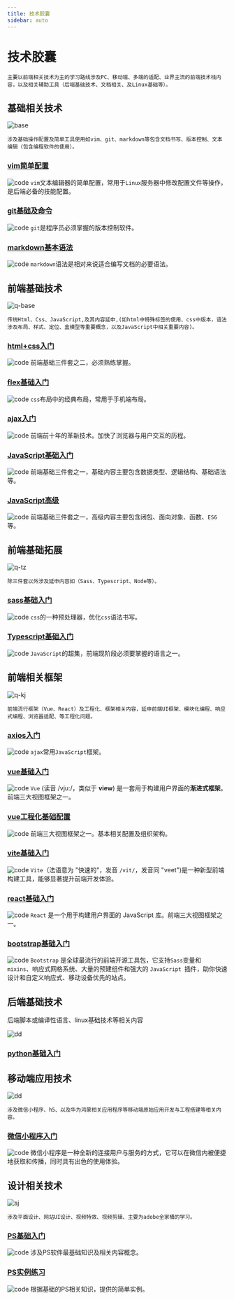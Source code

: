 ```yaml
---
title: 技术胶囊
sidebar: auto
---
```


# 技术胶囊

`主要以前端相关技术为主的学习路线涉及PC、移动端、多端的适配、业界主流的前端技术栈内容，以及相关辅助工具（后端基础技术、文档相关、及Linux基础等）。`

## 基础相关技术

![base](../.vuepress/public/Tec/base.jpg)

`涉及基础操作配置及简单工具使用如vim、git、markdown等包含文档书写、版本控制、文本编辑（包含编程软件的使用）。`

###  [vim简单配置](vim简单配置.md)

![code](../.vuepress/public/code.png) `vim`文本编辑器的简单配置，常用于`Linux`服务器中修改配置文件等操作，是后端必备的技能配置。

### [git基础及命令](git基础及命令.md)

![code](../.vuepress/public/code.png) `git`是程序员必须掌握的版本控制软件。

### [markdown基本语法](markdown基本语法.md)

![code](../.vuepress/public/code.png) `markdown`语法是相对来说适合编写文档的必要语法。

## 前端基础技术

![q-base](../.vuepress/public/Tec/q-base.jpg)

`传统Html、Css、JavaScript,及其内容延申,(如html中特殊标签的使用、css中版本，语法涉及布局、样式、定位、盒模型等重要概念，以及JavaScript中相关重要内容)。`

### [html+css入门](html+css入门.md)

![code](../.vuepress/public/code.png) 前端基础三件套之二，必须熟练掌握。

### [flex基础入门](flex基础入门.md)

![code](../.vuepress/public/code.png) `css`布局中的经典布局，常用于手机端布局。

### [ajax入门](ajax入门.md)

![code](../.vuepress/public/code.png) 前端前十年的革新技术。加快了浏览器与用户交互的历程。

### [JavaScript基础入门](JavaScript基础入门.md)

![code](../.vuepress/public/code.png) 前端基础三件套之一，基础内容主要包含数据类型、逻辑结构、基础语法等。

### [JavaScript高级](JavaScript高级.md)

![code](../.vuepress/public/code.png) 前端基础三件套之一，高级内容主要包含闭包、面向对象、函数、`ES6`等。

## 前端基础拓展

![q-tz](../.vuepress/public/Tec/q-tz.jpg)

`除三件套以外涉及延申内容如（Sass、Typescript、Node等）。`

### [sass基础入门](sass基础入门.md)

![code](../.vuepress/public/code.png) `css`的一种预处理器，优化`css`语法书写。

### [Typescript基础入门](typescript基础入门.md)

![code](../.vuepress/public/code.png) `JavaScript`的超集，前端现阶段必须要掌握的语言之一。

## 前端相关框架

![q-kj](../.vuepress/public/Tec/q-kj.jpg)

`前端流行框架（Vue、React）及工程化、框架相关内容，延申前端UI框架、模块化编程、响应式编程、浏览器适配、等工程化问题。`

###  [axios入门](axios入门.md)

![code](../.vuepress/public/code.png) `ajax`常用`JavaScript`框架。

###  [vue基础入门](vue基础入门.md)

![code](../.vuepress/public/code.png) `Vue` (读音 /vjuː/，类似于 **view**) 是一套用于构建用户界面的**渐进式框架**。前端三大视图框架之一。

###  [vue工程化基础配置](vue工程化基础配置.md)

![code](../.vuepress/public/code.png) 前端三大视图框架之一。基本相关配置及组织架构。

###  [vite基础入门](vite基础入门.md)

![code](../.vuepress/public/code.png) `Vite`（法语意为 "快速的"，发音 `/vit/`，发音同 "veet")是一种新型前端构建工具，能够显著提升前端开发体验。

###  [react基础入门](react基础入门.md)

![code](../.vuepress/public/code.png) `React` 是一个用于构建用户界面的 JavaScript 库。前端三大视图框架之一。

###  [bootstrap基础入门](bootstrap基础入门.md)

![code](../.vuepress/public/code.png) `Bootstrap` 是全球最流行的前端开源工具包，它支持` Sass `变量和 `mixins`、响应式网格系统、大量的预建组件和强大的 `JavaScript `插件，助你快速设计和自定义响应式、移动设备优先的站点。

## 后端基础技术

后端脚本或编译性语言、linux基础技术等相关内容

![dd](../.vuepress/public/Tec/hd.jpg)

###  [python基础入门](python基础入门.md)

## 移动端应用技术

![dd](../.vuepress/public/Tec/dd.jpg)

`涉及微信小程序、h5、以及华为鸿蒙相关应用程序等移动端原始应用开发与工程搭建等相关内容。`

### [微信小程序入门](微信小程序入门.md)

![code](../.vuepress/public/code.png) 微信小程序是一种全新的连接用户与服务的方式，它可以在微信内被便捷地获取和传播，同时具有出色的使用体验。

## 设计相关技术

![sj](../.vuepress/public/Tec/sj.jpg)

`涉及平面设计、网站UI设计、视频特效、视频剪辑、主要为adobe全家桶的学习。`

### [PS基础入门](PS基础入门.md)

![code](../.vuepress/public/code.png) 涉及PS软件最基础知识及相关内容概念。

### [PS实例练习](PS实例练习.md)

![code](../.vuepress/public/code.png) 根据基础的PS相关知识，提供的简单实例。